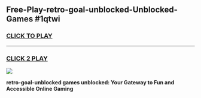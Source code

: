 
## Free-Play-retro-goal-unblocked-Unblocked-Games #1qtwi
<h3>
<a href="https://news.freeplayer.one?title=retro-goal-unblocked&ref=8M">CLICK TO PLAY</a></h3>
<hr>

<h3>
<a href="https://news.freeplayer.one?title=retro-goal-unblocked&ref=8M">CLICK 2 PLAY</a>
  
</h3>

<a href="https://news.freeplayer.one?title=retro-goal-unblocked&ref=8M"><img src="https://clearcache.store/games.png"></a>


**retro-goal-unblocked games unblocked: Your Gateway to Fun and Accessible Online Gaming**

